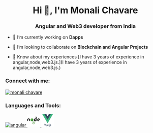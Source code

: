 <h1 align="center">Hi 👋, I'm Monali Chavare</h1>
<h3 align="center">Angular and Web3 developer from India</h3>

- 🔭 I’m currently working on **Dapps**

- 👯 I’m looking to collaborate on **Blockchain and Angular Projects**

- 📄 Know about my experiences [I have 3 years of experience in angular,node,web3.js.](I have 3 years of experience in angular,node,web3.js.)

<h3 align="left">Connect with me:</h3>
<p align="left">
<a href="https://linkedin.com/in/monali chavare" target="blank"><img align="center" src="https://raw.githubusercontent.com/rahuldkjain/github-profile-readme-generator/master/src/images/icons/Social/linked-in-alt.svg" alt="monali chavare" height="30" width="40" /></a>
</p>

<h3 align="left">Languages and Tools:</h3>
<p align="left"> <a href="https://angular.io" target="_blank" rel="noreferrer"> <img src="https://angular.io/assets/images/logos/angular/angular.svg" alt="angular" width="40" height="40"/> </a> <a href="https://nodejs.org" target="_blank" rel="noreferrer"> <img src="https://raw.githubusercontent.com/devicons/devicon/master/icons/nodejs/nodejs-original-wordmark.svg" alt="nodejs" width="40" height="40"/> </a> <a href="https://vuejs.org/" target="_blank" rel="noreferrer"> <img src="https://raw.githubusercontent.com/devicons/devicon/master/icons/vuejs/vuejs-original-wordmark.svg" alt="vuejs" width="40" height="40"/> </a> </p>
